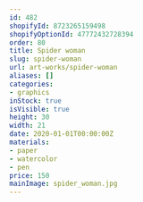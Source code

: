 ```yaml
---
id: 482
shopifyId: 8723265159498
shopifyOptionId: 47772432728394
order: 80
title: Spider woman
slug: spider-woman
url: art-works/spider-woman
aliases: []
categories:
- graphics
inStock: true
isVisible: true
height: 30
width: 21
date: 2020-01-01T00:00:00Z
materials:
- paper
- watercolor
- pen
price: 150
mainImage: spider_woman.jpg
---
```

